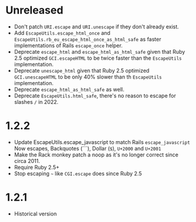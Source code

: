 # Unreleased

- Don't patch `URI.escape` and `URI.unescape` if they don't already exist.
- Add `EscapeUtils.escape_html_once` and `EscapeUtils.rb_eu_escape_html_once_as_html_safe` as faster implementations of Rails `escape_once` helper.
- Deprecate `escape_html` and `escape_html_as_html_safe` given that Ruby 2.5 optimized `GCI.escapeHTML` to be twice faster than the `EscapeUtils` implementation.
- Deprecate `unescape_html` given that Ruby 2.5 optimized `GCI.unescapeHTML` to be only 40% slower than th `EscapeUtils` implementation.
- Deprecate `escape_html_as_html_safe` as well.
- Deprecate `EscapeUtils.html_safe`, there's no reason to escape for slashes `/` in 2022.

# 1.2.2

- Update EscapeUtils.escape_javascript to match Rails `escape_javascript`
  Now escapes, Backquotes (```), Dollar (`$`), `U+2000` and `U+2001`
- Make the Rack monkey patch a noop as it's no longer correct since circa 2011.
- Require Ruby 2.5+
- Stop escaping `~` like `CGI.escape` does since Ruby 2.5

# 1.2.1

- Historical version